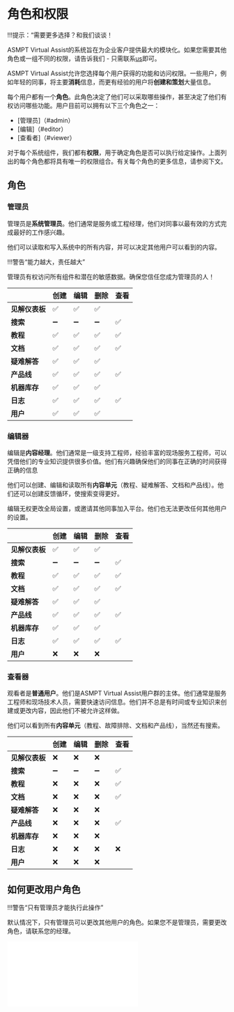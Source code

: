 # 角色和权限

!!!提示：“需要更多选择？和我们谈谈！

ASMPT Virtual Assist的系统旨在为企业客户提供最大的模块化。如果您需要其他角色或一组不同的权限，请告诉我们 - 只需联系[us](https://smt.asmpt.com/en/products/software-solutions/virtual-assist)即可。

ASMPT Virtual Assist允许您选择每个用户获得的功能和访问权限。一些用户，例如年轻的同事，将主要**消耗**信息，而更有经验的用户将**创建和策划**大量信息。

每个用户都有一个**角色**。此角色决定了他们可以采取哪些操作，甚至决定了他们有权访问哪些功能。用户目前可以拥有以下三个角色之一：

- [管理员]（#admin）
- [编辑]（#editor）
- [查看者]（#viewer）

对于每个系统组件，我们都有**权限**，用于确定角色是否可以执行给定操作。上面列出的每个角色都将具有唯一的权限组合。有关每个角色的更多信息，请参阅下文。

## 角色

### 管理员

管理员是**系统管理员**。他们通常是服务或工程经理，他们对同事以最有效的方式完成最好的工作感兴趣。

他们可以读取和写入系统中的所有内容，并可以决定其他用户可以看到的内容。

!!!警告“能力越大，责任越大”

管理员有权访问所有组件和潜在的敏感数据。确保您信任您成为管理员的人！


|                      |创建 |编辑 |删除 |查看 |
|-----------------------|--------|------|--------|------|
|**见解仪表板** |✅|✅|✅|| ✅
|**搜索** |➖|➖|➖|✅|
|**教程** |✅|✅|✅|✅|
|**文档** |✅|✅|✅|✅|
|**疑难解答** |✅|✅|✅|| ✅
|**产品线** |✅|✅|✅|✅|
|**机器库存** |✅|✅|✅|| ✅
|**日志** |✅|✅|✅|✅|
|**用户** |✅|✅|✅|| ✅


### 编辑器

编辑是**内容经理**。他们通常是一级支持工程师，经验丰富的现场服务工程师，可以凭借他们的专业知识提供很多价值。他们有兴趣确保他们的同事在正确的时间获得正确的信息

他们可以创建、编辑和读取所有**内容单元**（教程、疑难解答、文档和产品线）。他们还可以创建反馈循环，使搜索变得更好。

编辑无权更改全局设置，或邀请其他同事加入平台。他们也无法更改任何其他用户的设置。


|                      |创建 |编辑 |删除 |查看 |
|-----------------------|--------|------|--------|------|
|**见解仪表板** |✅|✅|✅|| ✅
|**搜索** |➖|➖|➖|✅|
|**教程** |✅|✅|✅|✅|
|**文档** |✅|✅|✅|✅|
|**疑难解答** |✅|✅|✅|| ✅
|**产品线** |✅|✅|✅|✅|
|**机器库存** |✅|✅|✅|| ✅
|**日志** |✅|✅|✅|✅|
|**用户** |❌|❌|❌|| ❌



### 查看器

观看者是**普通用户**。他们是ASMPT Virtual Assist用户群的主体。他们通常是服务工程师和现场技术人员，需要快速访问信息。他们并不总是有时间或专业知识来创建或更改内容，因此他们不被允许这样做。

他们可以看到所有**内容单元**（教程、故障排除、文档和产品线），当然还有搜索。



|                      |创建 |编辑 |删除 |查看 |
|-----------------------|--------|------|--------|------|
|**见解仪表板** |❌|❌|❌|| ❌
|**搜索** |➖|➖|➖|✅|
|**教程** |❌|❌|❌|✅|
|**文档** |❌|❌|❌|✅|
|**疑难解答** |❌|❌|❌|| ✅
|**产品线** |❌|❌|❌|✅|
|**机器库存** |❌|❌|❌|| ✅
|**日志** |❌|❌|❌|❌|
|**用户** |❌|❌|❌|| ❌



## 如何更改用户角色

!!!警告“只有管理员才能执行此操作”

默认情况下，只有管理员可以更改其他用户的角色。如果您不是管理员，需要更改角色，请联系您的经理。

<p align=“center”>
<iframe width=“560” height=“315” src=“https://www.youtube.com/embed/vvCPLvc_bmM” title=“编辑用户角色” frameborder=“0” allow=“加速度计; 自动播放; 剪贴板写入; 加密媒体; 陀螺仪; 画中画” allowfullscreen></iframe>
</p>
